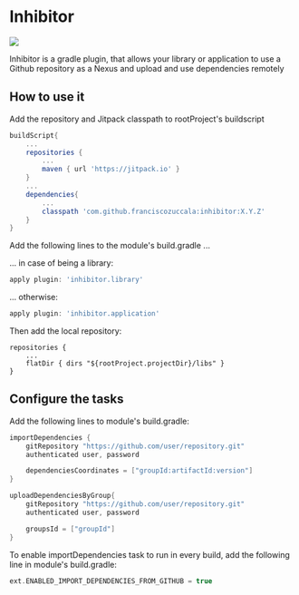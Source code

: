 # Inhibitor

[![](https://jitpack.io/v/franciscozuccala/inhibitor.svg)](https://jitpack.io/#franciscozuccala/inhibitor)

Inhibitor is a gradle plugin, that allows your library or application to use a Github repository
as a Nexus and upload and use dependencies remotely

## How to use it
Add the repository and Jitpack classpath to rootProject's buildscript
```gradle
buildScript{
    ...
    repositories {
        ...
        maven { url 'https://jitpack.io' }
    }
    ...
    dependencies{
        ...
        classpath 'com.github.franciscozuccala:inhibitor:X.Y.Z'
    }
}
```

Add the following lines to the module's build.gradle  ...

... in case of being a library:
```gradle
apply plugin: 'inhibitor.library'
```

... otherwise:
```gradle
apply plugin: 'inhibitor.application'
```
Then add the local repository:
```
repositories {
    ...
    flatDir { dirs "${rootProject.projectDir}/libs" }
}
```

## Configure the tasks
Add the following lines to module's build.gradle:

```gradle
importDependencies {
    gitRepository "https://github.com/user/repository.git"
    authenticated user, password

    dependenciesCoordinates = ["groupId:artifactId:version"]
}

uploadDependenciesByGroup{
    gitRepository "https://github.com/user/repository.git"
    authenticated user, password

    groupsId = ["groupId"]
}
```
To enable importDependencies task to run in every build, add the following line
in module's build.gradle:
```gradle
ext.ENABLED_IMPORT_DEPENDENCIES_FROM_GITHUB = true
```
